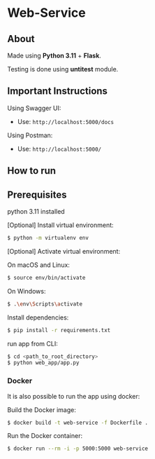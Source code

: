 # Web-Service

## About

Made using **Python 3.11** + **Flask**. 

Testing is done using **untitest** module.

## Important Instructions
Using Swagger UI:
- Use: `http://localhost:5000/docs`

Using Postman:
- Use: `http://localhost:5000/`

## How to run

## Prerequisites

python 3.11 installed

\[Optional\] Install virtual environment:

```bash
$ python -m virtualenv env
```

\[Optional\] Activate virtual environment:

On macOS and Linux:
```bash
$ source env/bin/activate
```

On Windows:
```bash
$ .\env\Scripts\activate
```

Install dependencies:
```bash
$ pip install -r requirements.txt
```

run app from CLI:
```bash
$ cd <path_to_root_directory>
$ python web_app/app.py
```

### Docker

It is also possible to run the app using docker:

Build the Docker image:
```bash
$ docker build -t web-service -f Dockerfile .
```

Run the Docker container:
```bash
$ docker run --rm -i -p 5000:5000 web-service
```